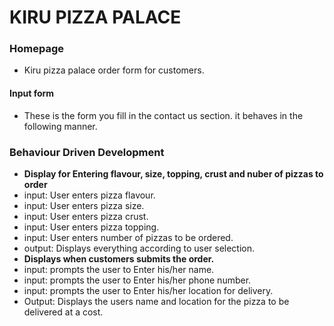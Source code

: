 # KIRU PIZZA PALACE

### Homepage

- Kiru pizza palace order form for customers.
#### Input form
* These is the form you fill in the contact us section. it behaves in the following manner.
### Behaviour Driven Development
+ **Display for Entering flavour, size, topping, crust and nuber of pizzas to order**
+ input: User enters pizza flavour.
+ input: User enters pizza size.
+ input: User enters pizza crust.
+ input: User enters pizza topping.
+ input: User enters number of pizzas to be ordered.
+ output: Displays everything according to user selection.
+ **Displays when customers submits the order.**
+ input: prompts the user to Enter his/her name.
+ input: prompts the user to Enter his/her phone number.
+ input: prompts the user to Enter his/her location for delivery.
+ Output: Displays the users name and location for the pizza to be delivered at a cost.
